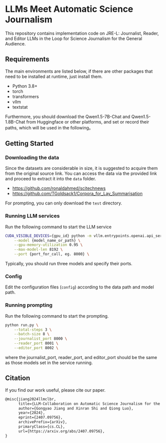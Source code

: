 # LLMs Meet Automatic Science Journalism
This repository contains implementation code on JRE-L: Journalist, Reader, and Editor LLMs in the Loop for Science Journalism for the General Audience.

## Requirements
The main environments are listed below, if there are other packages that need to be installed at runtime, just install them.
- Python 3.8+
- torch
- transformers
- vllm
- textstat

Furthermore, you should download the Qwen1.5-7B-Chat and Qwen1.5-1.8B-Chat from Huggingface or other platforms, and set or record their paths, which will be used in the following。

## Getting Started

### Downloading the data
Since the datasets are considerable in size, it is suggested to acquire them from the original source link. You can access the data via the provided link and proceed to extract it into the `data` folder.
- https://github.com/ronaldahmed/scitechnews
- https://github.com/TGoldsack1/Corpora_for_Lay_Summarisation

For prompting, you can only download the `test` directory.

### Running LLM services
Run the following command to start the LLM service
```bash
CUDA_VISIBLE_DEVICES={gpu_id} python -m vllm.entrypoints.openai.api_server \
    --model {model_name_or_path} \
    --gpu-memory-utilization 0.95 \
    --max-model-len 8192 \
    --port {port_for_call, eg. 8000} \
```
Typically, you should run three models and specify their ports.

### Config
Edit the configuration files (`config`) according to the data path and model path.

### Running prompting
Run the following command to start the prompting.

```bash
python run.py \
    --total-steps 3 \
    --batch-size 8 \
    --journalist_port 8000 \
    --reader_port 8001 \
    --editor_port 8002 \
```
where the journalist_port, reader_port, and editor_port should be the same as those models set in the service running.

## Citation
If you find our work useful, please cite our paper.
```tex
@misc{jiang2024llmclbr,
      title={LLM-Collaboration on Automatic Science Journalism for the General Audience}, 
      author={Gongyao Jiang and Xinran Shi and Qiong Luo},
      year={2024},
      eprint={2407.09756},
      archivePrefix={arXiv},
      primaryClass={cs.CL},
      url={https://arxiv.org/abs/2407.09756}, 
}
```
